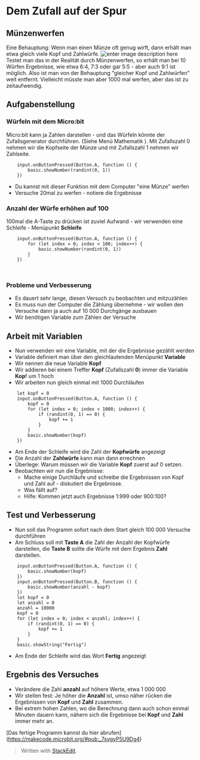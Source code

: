 
# Dem Zufall auf der Spur
## Münzenwerfen
Eine Behauptung: Wenn man einen Münze oft genug wirft, dann erhält man etwa gleich viele Kopf und Zahlwürfe. 
![enter image description here](https://microbit.eeducation.at/images/thumb/1/11/Kopf_zahl.jpg/300px-Kopf_zahl.jpg)
Testet man das in der Realität durch Münzenwerfen, so erhält man bei 10 Würfen Ergebnisse, wie etwa 6:4, 7:3 oder gar 5:5 - aber auch 9:1 ist möglich. Also ist man von der Behauptung "gleicher  Kopf und Zahlwürfen" weit entfernt. Vielleicht müsste man aber 1000 mal werfen, aber das ist zu zeitaufwendig.
## Aufgabenstellung
### Würfeln mit dem Micro:bit
Micro:bit kann ja Zahlen darstellen - und das Würfeln könnte der  Zufallsgenerator durchführen. (Siehe Menü Mathematik ). Mit Zufallszahl 0 nehmen wir die Kopfseite der Münze und mit Zufallszahl 1 nehmen wir Zahlseite.
```blocks
	input.onButtonPressed(Button.A, function () {
		basic.showNumber(randint(0, 1))
	})
```
 - Du kannst mit dieser Funktion mit dem Computer "eine Münze" werfen 
 - Versuche 20mal zu werfen - notiere die Ergebnisse

### Anzahl der Würfe erhöhen auf 100
100mal die A-Taste zu drücken ist zuviel Aufwand - wir verwenden eine Schleife - Menüpunkt **Schleife**
```blocks
	input.onButtonPressed(Button.A, function () {
		for (let index = 0; index < 100; index++) {
			basic.showNumber(randint(0, 1))
		}
	})



```
### Probleme und Verbesserung
 - Es dauert sehr lange, diesen Versuch zu beobachten und mitzuzählen
 - Es muss nun der Computer die Zählung übernehme - wir wollen den Versuche dann ja auch auf 10 000 Durchgänge ausbauen
 - Wir benötigen Variable zum Zählen der Versuche

## Arbeit mit Variablen
 - Nun verwenden wir eine Variable, mit der die Ergebnisse gezählt werden
 - Variable definiert man über den gleichlautenden Menüpunkt **Variable**
 - Wir nennen die neue Variable **Kopf**
 - Wir addieren bei einem Treffer **Kopf** (Zufallszahl **0**) immer die Variable **Kop**f um 1 hoch
 - Wir arbeiten nun gleich einmal mit 1000 Durchläufen
```blocks
	let kopf = 0
	input.onButtonPressed(Button.A, function () {
		kopf = 0
		for (let index = 0; index < 1000; index++) {
			if (randint(0, 1) == 0) {
				kopf += 1
			}
		}
		basic.showNumber(kopf)
	})
```
 - Am Ende der Schleife wird die Zahl der **Kopfwürfe** angezeigt
 - Die Anzahl der **Zahlwürfe** kann man dann errechnen
 - Überlege: Warum müssen wir die Variable **Kopf** zuerst auf 0 setzen.
 - Beobachten wir nun die Ergebnisse: 
	 - Mache einige Durchläufe und schreibe die Ergebnissen von Kopf und Zahl auf - diskutiert die Ergebnisse.
	 - Was fällt auf? 
	 - Hilfe: Kommen jetzt auch Ergebnisse 1:999 oder 900:100?
## Test und Verbesserung
 - Nun soll das Programm sofort nach dem Start gleich 100 000 Versuche durchführen
 - Am Schluss soll mit **Taste A** die Zahl der Anzahl der Kopfwürfe darstellen, die **Taste B** sollte die Würfe mit dem Ergebnis **Zahl** darstellen.

```blocks
	input.onButtonPressed(Button.A, function () {
	    basic.showNumber(kopf)
	})
	input.onButtonPressed(Button.B, function () {
	    basic.showNumber(anzahl - kopf)
	})
	let kopf = 0
	let anzahl = 0
	anzahl = 10000
	kopf = 0
	for (let index = 0; index < anzahl; index++) {
	    if (randint(0, 1) == 0) {
	        kopf += 1
	    }
	}
	basic.showString("Fertig")
```
 - Am Ende der Schleife wird das Wort **Fertig** angezeigt
## Ergebnis des Versuches
 - Verändere die Zahl **anzahl** auf höhere Werte, etwa 1 000 000
 - Wir stellen fest: Je höher die **Anzahl** ist, umso näher rücken die Ergebnissen von **Kopf** und **Zahl** zusammen.
 - Bei extrem hohen Zahlen, wo die Berechnung dann auch schon einmal Minuten dauern kann, nähern sich die Ergebnisse bei **Kopf** und **Zahl** immer mehr an.

[Das fertige Programm kannst du hier abrufen] (https://makecode.microbit.org/#pub:_7svgyP5U9Dg4)

> Written with [StackEdit](https://stackedit.io/).


<!--stackedit_data:
eyJoaXN0b3J5IjpbLTE2NzI5MjQ1NjMsLTk0Nzg5NzMyNCwzNT
k4Mzk3NTgsMTAyMTAzNzE0NSwxOTYxNjM0MTE1LDc3MzA5OTUz
MiwtODYwODMyMTQwLC0xNjI5ODgyNjgwLDE1NTg4OTIxNzIsLT
ExMzAxMjc5NDIsLTExNjg2Njk5NTAsNzY4MDg2NjU4XX0=
-->
